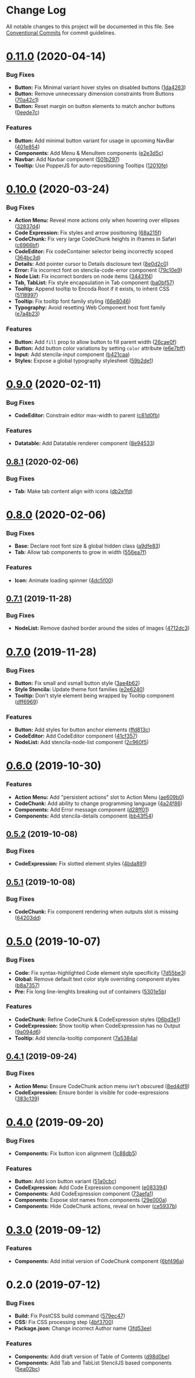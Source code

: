 # Change Log

All notable changes to this project will be documented in this file.
See [Conventional Commits](https://conventionalcommits.org) for commit guidelines.

# [0.11.0](https://github.com/stencila/style/compare/@stencila/style-stencila@0.10.0...@stencila/style-stencila@0.11.0) (2020-04-14)


### Bug Fixes

* **Button:** Fix Minimal variant hover styles on disabled buttons ([1da4263](https://github.com/stencila/style/commit/1da4263d365fa6ec6fb3906d15e70f8bed03bc55))
* **Button:** Remove unnecessary dimension constraints from Buttons ([70a42c1](https://github.com/stencila/style/commit/70a42c1077d910fc947c332cfb34de1f42664f20))
* **Button:** Reset margin on button elements to match anchor buttons ([0eede7c](https://github.com/stencila/style/commit/0eede7cef52bf2914b84251d5fc0f32f37453717))


### Features

* **Button:** Add minimal button variant for usage in upcoming NavBar ([401e854](https://github.com/stencila/style/commit/401e8545859bac1db83cd996ad846d29c695911c))
* **Components:** Add Menu & MenuItem components ([e2e3d5c](https://github.com/stencila/style/commit/e2e3d5c9d81e858dd31cf43261b22b349d26f9f9))
* **Navbar:** Add Navbar component ([501b297](https://github.com/stencila/style/commit/501b2978aaa976048bac08afc14beb9f209b99e8))
* **Tooltip:** Use PopperJS for auto-repositioning Tooltips ([12010fe](https://github.com/stencila/style/commit/12010fed11df520b117f0984671f832dfdc92047))





# [0.10.0](https://github.com/stencila/style/compare/@stencila/style-stencila@0.9.0...@stencila/style-stencila@0.10.0) (2020-03-24)


### Bug Fixes

* **Action Menu:** Reveal more actions only when hovering over ellipses ([32837d4](https://github.com/stencila/style/commit/32837d4f90826fbfd4085416c1ede06d5fa870fa))
* **Code Expression:** Fix styles and arrow positioning ([68a215f](https://github.com/stencila/style/commit/68a215f25d01206ebe09ef79e6857e33b254fba9))
* **CodeChunk:** Fix very large CodeChunk heights in iframes in Safari ([c6966bf](https://github.com/stencila/style/commit/c6966bfe7a4a088c9243afac0be5aedee3745ebe))
* **CodeEditor:** Fix codeContainer selector being incorrectly scoped ([364bc3d](https://github.com/stencila/style/commit/364bc3deea33cf92f43f5532abc413aa843077a3))
* **Details:** Add pointer cursor to Details disclosure text ([8e0d2c0](https://github.com/stencila/style/commit/8e0d2c0119a78a0883a1b534bec519b90b31ea1d))
* **Error:** Fix incorrect font on stencila-code-error component ([79c10e9](https://github.com/stencila/style/commit/79c10e9d441ad6b4b67bb3b8e97867b702c266b2))
* **Node List:** Fix incorrect borders on node items ([34431f4](https://github.com/stencila/style/commit/34431f4ff26fcc5a59a9e37383ce92f71fd6a43e))
* **Tab, TabList:** Fix style encapsulation in Tab component ([ba0bf57](https://github.com/stencila/style/commit/ba0bf57eb17ddf0a84c15b2ead8bfc632c10f25b))
* **Tooltip:** Append tooltip to Encoda Root if it exists, to inherit CSS ([5118997](https://github.com/stencila/style/commit/5118997e812fb0cbdd087a99563c1b85a82c2632))
* **Tooltip:** Fix tooltip font family styling ([66e8046](https://github.com/stencila/style/commit/66e80463b737e0fcf1bff978d517310e02634e89))
* **Typography:** Avoid resetting Web Component host font family ([e7a4b23](https://github.com/stencila/style/commit/e7a4b23eff3f88331a9b4bb597bec54d6e3e7625))


### Features

* **Button:** Add `fill` prop to allow button to fill parent width ([26cae0f](https://github.com/stencila/style/commit/26cae0fe8baa517d017161671c2b15f2e61b3b73))
* **Button:** Add button color variations by setting `color` attribute ([e6e7bff](https://github.com/stencila/style/commit/e6e7bff147003117ca99aa2b3c2c1d1dc5f6c0e1))
* **Input:** Add stencila-input component ([b421caa](https://github.com/stencila/style/commit/b421caa6abcff7822fdc196186bacdd03058c806))
* **Styles:** Expose a global typography stylesheet ([59b2de1](https://github.com/stencila/style/commit/59b2de1f842276960f383d13a0753e36161f1555))





# [0.9.0](https://github.com/stencila/style/compare/@stencila/style-stencila@0.8.1...@stencila/style-stencila@0.9.0) (2020-02-11)


### Bug Fixes

* **CodeEditor:** Constrain editor max-width to parent ([c81d0fb](https://github.com/stencila/style/commit/c81d0fbd692fb4dea899d2e68384a563ce1306f0))


### Features

* **Datatable:** Add Datatable renderer component ([8e94533](https://github.com/stencila/style/commit/8e9453352433764ecb23812421322fe815324e72))





## [0.8.1](https://github.com/stencila/style/compare/@stencila/style-stencila@0.8.0...@stencila/style-stencila@0.8.1) (2020-02-06)


### Bug Fixes

* **Tab:** Make tab content align with icons ([db2e1fd](https://github.com/stencila/style/commit/db2e1fdcbb250ed2ac7e8acc9f979b486b0de89c))





# [0.8.0](https://github.com/stencila/style/compare/@stencila/style-stencila@0.7.1...@stencila/style-stencila@0.8.0) (2020-02-06)


### Bug Fixes

* **Base:** Declare root font size & global hidden class ([a9dfe83](https://github.com/stencila/style/commit/a9dfe83abff467ddf606fdae9c57e48a6a383d18))
* **Tab:** Allow tab components to grow in width ([556ea7f](https://github.com/stencila/style/commit/556ea7fb4bc78099cf7b410a7bfd710cf5459123))


### Features

* **Icon:** Animate loading spinner ([4dc5f00](https://github.com/stencila/style/commit/4dc5f00361197114b386e766f06b7c8bbd729382))





## [0.7.1](https://github.com/stencila/style/compare/@stencila/style-stencila@0.7.0...@stencila/style-stencila@0.7.1) (2019-11-28)


### Bug Fixes

* **NodeList:** Remove dashed border around the sides of images ([4712dc3](https://github.com/stencila/style/commit/4712dc3fd95a0e4074f22f8ba0cd32e49d29454a))





# [0.7.0](https://github.com/stencila/style/compare/@stencila/style-stencila@0.6.0...@stencila/style-stencila@0.7.0) (2019-11-28)


### Bug Fixes

* **Button:** Fix small and xsmall button style ([3ae4b62](https://github.com/stencila/style/commit/3ae4b62cee53afbe52e59f3dc657fcd04aaccc7d))
* **Style Stencila:** Update theme font families ([e2e6240](https://github.com/stencila/style/commit/e2e62400395b488ecf7891299b1da8a1539724fe))
* **Tooltip:** Don't style element being wrapped by Tooltip component ([dff6969](https://github.com/stencila/style/commit/dff6969829c192ec356cc0c25ce7adacbeb714ef))


### Features

* **Button:** Add styles for button anchor elements ([ffd813c](https://github.com/stencila/style/commit/ffd813c817888b31743633384535f2d86b495fea))
* **CodeEditor:** Add CodeEditor component ([41cf357](https://github.com/stencila/style/commit/41cf357eba238a804891858b9e1f2152c4b0839f))
* **NodeList:** Add stencila-node-list component ([2c960f5](https://github.com/stencila/style/commit/2c960f509d8d148230c367fbdfa30299dbe17871))





# [0.6.0](https://github.com/stencila/style/compare/@stencila/style-stencila@0.5.2...@stencila/style-stencila@0.6.0) (2019-10-30)


### Features

* **Action Menu:** Add "persistent actions" slot to Action Menu ([ae609b0](https://github.com/stencila/style/commit/ae609b0a13e0854c90dc644849c1c6e407e7ce32))
* **CodeChunk:** Add ability to change programming language ([4a24f86](https://github.com/stencila/style/commit/4a24f86f4d016f0d083999d5f953e367cc21a7ee))
* **Components:** Add Error message component ([d28ff01](https://github.com/stencila/style/commit/d28ff01e3d06346734811b75f4c4f241b131cbaf))
* **Components:** Add stencila-details component ([bb43f54](https://github.com/stencila/style/commit/bb43f54c7c5b5c38469070cb76291d2df580804d))





## [0.5.2](https://github.com/stencila/style/compare/@stencila/style-stencila@0.5.1...@stencila/style-stencila@0.5.2) (2019-10-08)


### Bug Fixes

* **CodeExpression:** Fix slotted element styles ([4bda891](https://github.com/stencila/style/commit/4bda891))





## [0.5.1](https://github.com/stencila/style/compare/@stencila/style-stencila@0.5.0...@stencila/style-stencila@0.5.1) (2019-10-08)


### Bug Fixes

* **CodeChunk:** Fix component rendering when outputs slot is missing ([64203dd](https://github.com/stencila/style/commit/64203dd))





# [0.5.0](https://github.com/stencila/style/compare/@stencila/style-stencila@0.4.1...@stencila/style-stencila@0.5.0) (2019-10-07)


### Bug Fixes

* **Code:** Fix syntax-highlighted Code element style specificity ([7d55be3](https://github.com/stencila/style/commit/7d55be3))
* **Global:** Remove default text color style overriding component styles ([b8a7357](https://github.com/stencila/style/commit/b8a7357))
* **Pre:** Fix long line-lenghts breaking out of containers ([5301e5b](https://github.com/stencila/style/commit/5301e5b))


### Features

* **CodeChunk:** Refine CodeChunk & CodeExpression styles ([06bd3e1](https://github.com/stencila/style/commit/06bd3e1))
* **CodeExpression:** Show tooltip when CodeExpression has no Output ([9a094d6](https://github.com/stencila/style/commit/9a094d6))
* **Tooltip:** Add stencila-tooltip component ([7a5384a](https://github.com/stencila/style/commit/7a5384a))





## [0.4.1](https://github.com/stencila/style/compare/@stencila/style-stencila@0.4.0...@stencila/style-stencila@0.4.1) (2019-09-24)


### Bug Fixes

* **Action Menu:** Ensure CodeChunk action menu isn't obscured ([8ed4df9](https://github.com/stencila/style/commit/8ed4df9))
* **CodeExpression:** Ensure border is visible for code-expressions ([383c139](https://github.com/stencila/style/commit/383c139))





# [0.4.0](https://github.com/stencila/style/compare/@stencila/style-stencila@0.3.0...@stencila/style-stencila@0.4.0) (2019-09-20)


### Bug Fixes

* **Components:** Fix button icon alignment ([1c88db5](https://github.com/stencila/style/commit/1c88db5))


### Features

* **Button:** Add icon button variant ([51a0cbc](https://github.com/stencila/style/commit/51a0cbc))
* **CodeExpression:** Add Code Expression component ([e083394](https://github.com/stencila/style/commit/e083394))
* **Components:** Add CodeExpression component ([73aefa1](https://github.com/stencila/style/commit/73aefa1))
* **Components:** Expose slot names from components ([29e000a](https://github.com/stencila/style/commit/29e000a))
* **Components:** Hide CodeChunk actions, reveal on hover ([ce5937b](https://github.com/stencila/style/commit/ce5937b))





# [0.3.0](https://github.com/stencila/style/compare/@stencila/style-stencila@0.2.0...@stencila/style-stencila@0.3.0) (2019-09-12)


### Features

* **Components:** Add initial version of CodeChunk component ([6bf496a](https://github.com/stencila/style/commit/6bf496a))





# 0.2.0 (2019-07-12)


### Bug Fixes

* **Build:** Fix PostCSS build command ([579ec47](https://github.com/stencila/style/commit/579ec47))
* **CSS:** Fix CSS processing step ([4bf3700](https://github.com/stencila/style/commit/4bf3700))
* **Package.json:** Change incorrect Author name ([3fd53ee](https://github.com/stencila/style/commit/3fd53ee))


### Features

* **Components:** Add draft version of Table of Contents ([d98d0be](https://github.com/stencila/style/commit/d98d0be))
* **Components:** Add Tab and TabList StencilJS based components ([5ea02bc](https://github.com/stencila/style/commit/5ea02bc))
